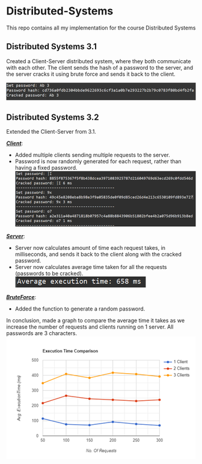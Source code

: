 # Distributed-Systems
This repo contains all my implementation for the course Distributed Systems  

## Distributed Systems 3.1

Created a Client-Server distributed system, where they both communicate with each other. The client sends the hash of a password to the server, and the server cracks it using brute force and sends it back to the client.

![Distributed Systems 3.1](https://github.com/abdullahhkhann/Distributed-Systems/blob/e9c38e91d5c72e65cc6f447284444f4b5e364764/Distributed%20Systems%203.1/image.png)  

## Distributed Systems 3.2

Extended the Client-Server from 3.1.

***<u>Client</u>***:  
- Added multiple clients sending multiple requests to the server.  
- Password is now randomly generated for each request, rather than having a fixed password.  
![Distributed Systems 3.2](https://github.com/abdullahhkhann/Distributed-Systems/blob/48df6b66d675df22e3bfafce165a18a4a1063bd5/Distributed%20Systems%203.2/Client.PNG)  

***<u>Server</u>***:  
- Server now calculates amount of time each request takes, in milliseconds, and sends it back to the client along with the cracked password.  
- Server now calculates average time taken for all the requests (passwords to be cracked).  
![Distributed Systems 3.2](https://github.com/abdullahhkhann/Distributed-Systems/blob/48df6b66d675df22e3bfafce165a18a4a1063bd5/Distributed%20Systems%203.2/Server.PNG)  

***<u>BruteForce</u>***:
- Added the function to generate a random password.  

In conclusion, made a graph to compare the average time it takes as we increase the number of requests and clients running on 1 server. All passwords are 3 characters.  
![Distributed Systems 3.2](https://github.com/abdullahhkhann/Distributed-Systems/blob/7208d52aaa6c9d601c9f64058429f629d7745f70/Distributed%20Systems%203.2/image.png)

